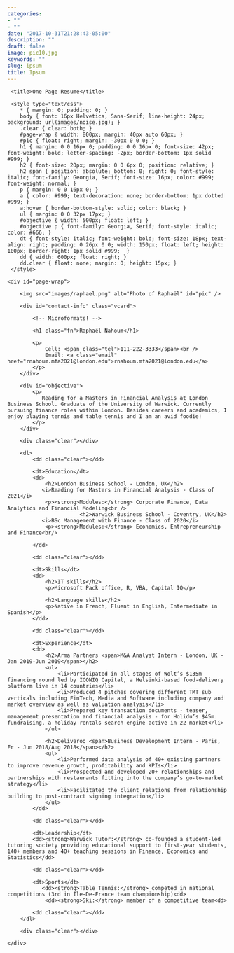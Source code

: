 ```yaml
---
categories:
- ""
- ""
date: "2017-10-31T21:28:43-05:00"
description: ""
draft: false
image: pic10.jpg
keywords: ""
slug: ipsum
title: Ipsum
---
```

<!DOCTYPE html PUBLIC "-//W3C//DTD XHTML 1.0 Strict//EN"
"http://www.w3.org/TR/xhtml1/DTD/xhtml1-strict.dtd">

<html xmlns="http://www.w3.org/1999/xhtml" xml:lang="en" lang="en">

<head>
     <meta http-equiv="Content-Type" content="text/html; charset=utf-8"/>

     <title>One Page Resume</title>

     <style type="text/css">
        * { margin: 0; padding: 0; }
        body { font: 16px Helvetica, Sans-Serif; line-height: 24px; background: url(images/noise.jpg); }
        .clear { clear: both; }
        #page-wrap { width: 800px; margin: 40px auto 60px; }
        #pic { float: right; margin: -30px 0 0 0; }
        h1 { margin: 0 0 16px 0; padding: 0 0 16px 0; font-size: 42px; font-weight: bold; letter-spacing: -2px; border-bottom: 1px solid #999; }
        h2 { font-size: 20px; margin: 0 0 6px 0; position: relative; }
        h2 span { position: absolute; bottom: 0; right: 0; font-style: italic; font-family: Georgia, Serif; font-size: 16px; color: #999; font-weight: normal; }
        p { margin: 0 0 16px 0; }
        a { color: #999; text-decoration: none; border-bottom: 1px dotted #999; }
        a:hover { border-bottom-style: solid; color: black; }
        ul { margin: 0 0 32px 17px; }
        #objective { width: 500px; float: left; }
        #objective p { font-family: Georgia, Serif; font-style: italic; color: #666; }
        dt { font-style: italic; font-weight: bold; font-size: 18px; text-align: right; padding: 0 26px 0 0; width: 150px; float: left; height: 100px; border-right: 1px solid #999;  }
        dd { width: 600px; float: right; }
        dd.clear { float: none; margin: 0; height: 15px; }
     </style>
</head>

<body>

    <div id="page-wrap">
    
        <img src="images/raphael.png" alt="Photo of Raphaël" id="pic" />
    
        <div id="contact-info" class="vcard">
        
            <!-- Microformats! -->
        
            <h1 class="fn">Raphaël Nahoum</h1>
        
            <p>
                Cell: <span class="tel">111-222-3333</span><br />
                Email: <a class="email" href="rnahoum.mfa2021@london.edu">rnahoum.mfa2021@london.edu</a>
            </p>
        </div>
                
        <div id="objective">
            <p>
               Reading for a Masters in Financial Analysis at London Business School. Graduate of the University of Warwick. Currently pursuing finance roles within London. Besides careers and academics, I enjoy playing tennis and table tennis and I am an avid foodie!
            </p>
        </div>
        
        <div class="clear"></div>
        
        <dl>
            <dd class="clear"></dd>
            
            <dt>Education</dt>
            <dd>
                <h2>London Business School - London, UK</h2>
               <i>Reading for Masters in Financial Analysis - Class of 2021</i>
                <p><strong>Modules:</strong> Corporate Finance, Data Analytics and Financial Modeling<br />
                           <h2>Warwick Business School - Coventry, UK</h2>
               <i>BSc Management with Finance - Class of 2020</i>
                <p><strong>Modules:</strong> Economics, Entrepreneurship and Finance<br/> 
                
            </dd>
            
            <dd class="clear"></dd>
            
            <dt>Skills</dt>
            <dd>
                <h2>IT skills</h2>
                <p>Microsoft Pack office, R, VBA, Capital IQ</p>
                
                <h2>Language skills</h2>
                <p>Native in French, Fluent in English, Intermediate in Spanish</p>
            </dd>
            
            <dd class="clear"></dd>
            
            <dt>Experience</dt>
            <dd>
                <h2>Arma Partners <span>M&A Analyst Intern - London, UK - Jan 2019-Jun 2019</span></h2>
                <ul>
                    <li>Participated in all stages of Wolt’s $135m financing round led by ICONIQ Capital, a Helsinki-based food-delivery platform live in 14 countries</li>
                    <li>Produced 4 pitches covering different TMT sub verticals including FinTech, Media and Software including company and market overview as well as valuation analysis</li>
                    <li>Prepared key transaction documents - teaser, management presentation and financial analysis - for Holidu’s $45m fundraising, a holiday rentals search engine active in 22 market</li>
                </ul>
                
                <h2>Deliveroo <span>Business Development Intern - Paris, Fr - Jun 2018/Aug 2018</span></h2>
                <ul>
                    <li>Performed data analysis of 40+ existing partners to improve revenue growth, profitability and KPIs</li>
                    <li>Prospected and developed 20+ relationships and partnerships with restaurants fitting into the company’s go-to-market strategy</li>
                    <li>Facilitated the client relations from relationship building to post-contract signing integration</li>
                </ul> 
            </dd>
            
            <dd class="clear"></dd>
            
            <dt>Leadership</dt>
            <dd><strong>Warwick Tutor:</strong> co-founded a student-led tutoring society providing educational support to first-year students, 140+ members and 40+ teaching sessions in Finance, Economics and Statistics</dd>
            
            <dd class="clear"></dd>
            
            <dt>Sports</dt>
               <dd><strong>Table Tennis:</strong> competed in national competitions (3rd in Île-De-France team championship)<dd>
                <dd><strong>Ski:</strong> member of a competitive team<dd>
            
            <dd class="clear"></dd>
        </dl>
        
        <div class="clear"></div>
    
    </div>

</body>

</html>